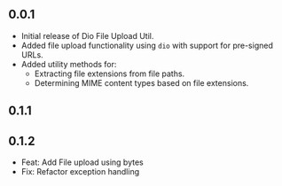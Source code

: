 ## 0.0.1

* Initial release of Dio File Upload Util.
* Added file upload functionality using `dio` with support for pre-signed URLs.
* Added utility methods for:
    - Extracting file extensions from file paths.
    - Determining MIME content types based on file extensions.

## 0.1.1

## 0.1.2

* Feat: Add File upload using bytes
* Fix: Refactor exception handling
